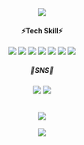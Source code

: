 

<!---
qkrdmswl1018/qkrdmswl1018 is a ✨ special ✨ repository because its `README.md` (this file) appears on your GitHub profile.
You can click the Preview link to take a look at your changes.
--->
<div align="center">
  <img src="https://capsule-render.vercel.app/api?type=shark&color=fdf5e6&fontColor=4D505A&height=150&section=header&text=✦💡Eun%20Ji's%20Github💡✦&fontSize=60" />
</div>

<div align ="center">
<h4>⚡️Tech Skill⚡️</h4>
  <div display="block">
    <img src="https://img.shields.io/badge/html-D12228?style=flat-square&logo=html5&logoColor=white">
    <img src="https://img.shields.io/badge/javascript-FFE200?style=flat-square&logo=javascript&logoColor=white">
    <img src="https://img.shields.io/badge/react-73C3D5?style=flat-square&logo=react&logoColor=white">
    <img src="https://img.shields.io/badge/typescript-3178C6?style=flat-square&logo=react&logoColor=white">
    <img src="https://img.shields.io/badge/jquery-0769AD?style=flat-square&logo=react&logoColor=white">
     <img src="https://img.shields.io/badge/css-005571?style=flat-square&logo=css3&logoColor=white">
    <img src="https://img.shields.io/badge/next.js-000000?style=flat-square&logo=react&logoColor=white">

  </div>
</div>
<div align="center">
  <h5>💌SNS💌</h5>
  
  <a href="mailto:qkrdmswl2179@gmail.com">
          <img src="https://img.shields.io/badge/gmail-83B81A?style=flat-square&logo=gmail&logoColor=white&link=mailto:qkrdmswl2179@gmail.com"></a>
  <a href="https://www.instagram.com/1o18z">
          <img src="https://img.shields.io/badge/instagram-E4405F?style=flat-square&logo=instagram&logoColor=white"></a>
          <br><br><br>
          
<div align="center">
     <img src="https://github-readme-stats.vercel.app/api?username=1o18z&show_icons=true&theme=solarized-light"><br><br>
     <img src="https://github-readme-stats.vercel.app/api/top-langs/?username=1o18z&layout=compact&theme=solarized-light"><br><br>   

     
</div>

